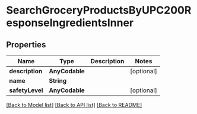 # SearchGroceryProductsByUPC200ResponseIngredientsInner

## Properties
Name | Type | Description | Notes
------------ | ------------- | ------------- | -------------
**description** | **AnyCodable** |  | [optional] 
**name** | **String** |  | 
**safetyLevel** | **AnyCodable** |  | [optional] 

[[Back to Model list]](../README.md#documentation-for-models) [[Back to API list]](../README.md#documentation-for-api-endpoints) [[Back to README]](../README.md)


